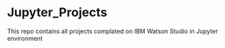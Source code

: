 # Jupyter_Projects

This repo contains all projects complated on IBM Watson Studio in Jupyter environment
